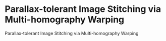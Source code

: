 # Parallax-tolerant Image Stitching via Multi-homography Warping
Parallax-tolerant Image Stitching via Multi-homography Warping
